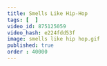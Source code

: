 ```yaml
---
title: Smells Like Hip-Hop
tags: [  ]
video_id: 875125059
video_hash: e224fdd53f
image: smells like hip hop.gif
published: true
order : 40000
---
```

